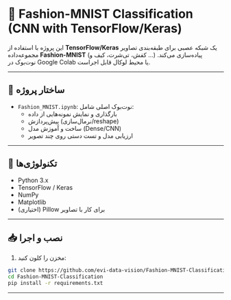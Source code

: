 # 👗 Fashion-MNIST Classification (CNN with TensorFlow/Keras)

این پروژه با استفاده از **TensorFlow/Keras** یک شبکه عصبی برای طبقه‌بندی تصاویر مجموعه‌داده **Fashion-MNIST** (کفش، تی‌شرت، کیف و ...) پیاده‌سازی می‌کند. 
نوت‌بوک در Google Colab یا محیط لوکال قابل اجراست.

---

## 📂 ساختار پروژه
- `Fashion_MNIST.ipynb`: نوت‌بوک اصلی شامل:
  - بارگذاری و نمایش نمونه‌هایی از داده
  - پیش‌پردازش (نرمال‌سازی/reshape)
  - ساخت و آموزش مدل (Dense/CNN)
  - ارزیابی مدل و تست دستی روی چند تصویر


---

## 🧰 تکنولوژی‌ها
- Python 3.x
- TensorFlow / Keras
- NumPy
- Matplotlib
- (اختیاری) Pillow برای کار با تصاویر

---


## 📥 نصب و اجرا
1. مخزن را کلون کنید:

```bash
git clone https://github.com/evi-data-vision/Fashion-MNIST-Classification.git
cd Fashion-MNIST-Classification
pip install -r requirements.txt
```

---

